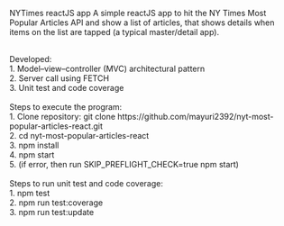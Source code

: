 

NYTimes reactJS app A simple reactJS app to hit the NY Times Most Popular Articles API and show a list of articles, that shows details when items on the list are tapped (a typical master/detail app).

<br/>
Developed: <br/>
    1. Model–view–controller (MVC) architectural pattern  <br/>
    2. Server call using FETCH <br/>
    3. Unit test and code coverage <br/>
<br/>
Steps to execute the program: <br/>
    1. Clone repository: git clone https://github.com/mayuri2392/nyt-most-popular-articles-react.git <br/>
    2. cd nyt-most-popular-articles-react <br/>
    3. npm install <br/>
    4. npm start <br/>
    5. (if error, then run SKIP_PREFLIGHT_CHECK=true npm start) <br/>	
<br/>       
Steps to run unit test and code coverage: <br/>
    1. npm test <br/>
    2. npm run test:coverage <br/>
    3. npm run test:update <br/>

